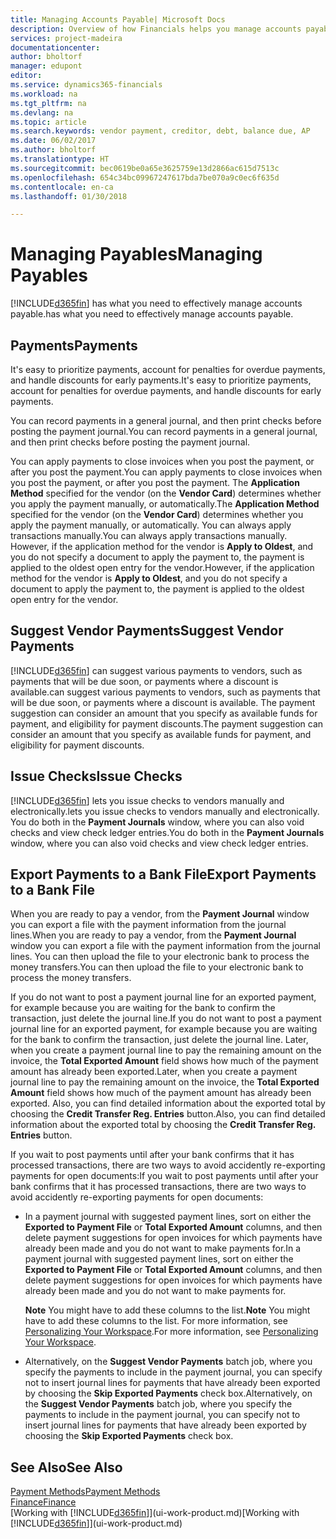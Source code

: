 ```yaml
---
title: Managing Accounts Payable| Microsoft Docs
description: Overview of how Financials helps you manage accounts payable (AP), including vendor payments, creditors, debt, and balance due.
services: project-madeira
documentationcenter: 
author: bholtorf
manager: edupont
editor: 
ms.service: dynamics365-financials
ms.workload: na
ms.tgt_pltfrm: na
ms.devlang: na
ms.topic: article
ms.search.keywords: vendor payment, creditor, debt, balance due, AP
ms.date: 06/02/2017
ms.author: bholtorf
ms.translationtype: HT
ms.sourcegitcommit: bec0619be0a65e3625759e13d2866ac615d7513c
ms.openlocfilehash: 654c34bc09967247617bda7be070a9c0ec6f635d
ms.contentlocale: en-ca
ms.lasthandoff: 01/30/2018

---
```

# <a name="managing-payables"></a><span data-ttu-id="41a76-103">Managing Payables</span><span class="sxs-lookup"><span data-stu-id="41a76-103">Managing Payables</span></span>
[!INCLUDE[d365fin](includes/d365fin_md.md)] <span data-ttu-id="41a76-104"> has what you need to effectively manage accounts payable.</span><span class="sxs-lookup"><span data-stu-id="41a76-104">has what you need to effectively manage accounts payable.</span></span>  

## <a name="payments"></a><span data-ttu-id="41a76-105">Payments</span><span class="sxs-lookup"><span data-stu-id="41a76-105">Payments</span></span>
<span data-ttu-id="41a76-106">It's easy to prioritize payments, account for penalties for overdue payments, and handle discounts for early payments.</span><span class="sxs-lookup"><span data-stu-id="41a76-106">It's easy to prioritize payments, account for penalties for overdue payments, and handle discounts for early payments.</span></span>

<span data-ttu-id="41a76-107">You can record payments in a general journal, and then print checks before posting the payment journal.</span><span class="sxs-lookup"><span data-stu-id="41a76-107">You can record payments in a general journal, and then print checks before posting the payment journal.</span></span>

<span data-ttu-id="41a76-108">You can apply payments to close invoices when you post the payment, or after you post the payment.</span><span class="sxs-lookup"><span data-stu-id="41a76-108">You can apply payments to close invoices when you post the payment, or after you post the payment.</span></span> <span data-ttu-id="41a76-109">The **Application Method** specified for the vendor (on the **Vendor Card**) determines whether you apply the payment manually, or automatically.</span><span class="sxs-lookup"><span data-stu-id="41a76-109">The **Application Method** specified for the vendor (on the **Vendor Card**) determines whether you apply the payment manually, or automatically.</span></span> <span data-ttu-id="41a76-110">You can always apply transactions manually.</span><span class="sxs-lookup"><span data-stu-id="41a76-110">You can always apply transactions manually.</span></span> <span data-ttu-id="41a76-111">However, if the application method for the vendor is **Apply to Oldest**, and you do not specify a document to apply the payment to, the payment is applied to the oldest open entry for the vendor.</span><span class="sxs-lookup"><span data-stu-id="41a76-111">However, if the application method for the vendor is **Apply to Oldest**, and you do not specify a document to apply the payment to, the payment is applied to the oldest open entry for the vendor.</span></span>

## <a name="suggest-vendor-payments"></a><span data-ttu-id="41a76-112">Suggest Vendor Payments</span><span class="sxs-lookup"><span data-stu-id="41a76-112">Suggest Vendor Payments</span></span>
[!INCLUDE[d365fin](includes/d365fin_md.md)] <span data-ttu-id="41a76-113"> can suggest various payments to vendors, such as payments that will be due soon, or payments where a discount is available.</span><span class="sxs-lookup"><span data-stu-id="41a76-113">can suggest various payments to vendors, such as payments that will be due soon, or payments where a discount is available.</span></span> <span data-ttu-id="41a76-114">The payment suggestion can consider an amount that you specify as available funds for payment, and eligibility for payment discounts.</span><span class="sxs-lookup"><span data-stu-id="41a76-114">The payment suggestion can consider an amount that you specify as available funds for payment, and eligibility for payment discounts.</span></span>

## <a name="issue-checks"></a><span data-ttu-id="41a76-115">Issue Checks</span><span class="sxs-lookup"><span data-stu-id="41a76-115">Issue Checks</span></span>
[!INCLUDE[d365fin](includes/d365fin_md.md)] <span data-ttu-id="41a76-116"> lets you issue checks to vendors manually and electronically.</span><span class="sxs-lookup"><span data-stu-id="41a76-116">lets you issue checks to vendors manually and electronically.</span></span> <span data-ttu-id="41a76-117">You do both in the **Payment Journals** window, where you can also void checks and view check ledger entries.</span><span class="sxs-lookup"><span data-stu-id="41a76-117">You do both in the **Payment Journals** window, where you can also void checks and view check ledger entries.</span></span>

## <a name="export-payments-to-a-bank-file"></a><span data-ttu-id="41a76-118">Export Payments to a Bank File</span><span class="sxs-lookup"><span data-stu-id="41a76-118">Export Payments to a Bank File</span></span>
<span data-ttu-id="41a76-119">When you are ready to pay a vendor, from the **Payment Journal** window you can export a file with the payment information from the journal lines.</span><span class="sxs-lookup"><span data-stu-id="41a76-119">When you are ready to pay a vendor, from the **Payment Journal** window you can export a file with the payment information from the journal lines.</span></span> <span data-ttu-id="41a76-120">You can then upload the file to your electronic bank to process the money transfers.</span><span class="sxs-lookup"><span data-stu-id="41a76-120">You can then upload the file to your electronic bank to process the money transfers.</span></span>

<span data-ttu-id="41a76-121">If you do not want to post a payment journal line for an exported payment, for example because you are waiting for the bank to confirm the transaction, just delete the journal line.</span><span class="sxs-lookup"><span data-stu-id="41a76-121">If you do not want to post a payment journal line for an exported payment, for example because you are waiting for the bank to confirm the transaction, just delete the journal line.</span></span> <span data-ttu-id="41a76-122">Later, when you create a payment journal line to pay the remaining amount on the invoice, the **Total Exported Amount** field shows how much of the payment amount has already been exported.</span><span class="sxs-lookup"><span data-stu-id="41a76-122">Later, when you create a payment journal line to pay the remaining amount on the invoice, the **Total Exported Amount** field shows how much of the payment amount has already been exported.</span></span> <span data-ttu-id="41a76-123">Also, you can find detailed information about the exported total by choosing the **Credit Transfer Reg. Entries** button.</span><span class="sxs-lookup"><span data-stu-id="41a76-123">Also, you can find detailed information about the exported total by choosing the **Credit Transfer Reg. Entries** button.</span></span>

<span data-ttu-id="41a76-124">If you wait to post payments until after your bank confirms that it has processed transactions, there are two ways to avoid accidently re-exporting payments for open documents:</span><span class="sxs-lookup"><span data-stu-id="41a76-124">If you wait to post payments until after your bank confirms that it has processed transactions, there are two ways to avoid accidently re-exporting payments for open documents:</span></span>  

* <span data-ttu-id="41a76-125">In a payment journal with suggested payment lines, sort on either the **Exported to Payment File** or **Total Exported Amount** columns, and then delete payment suggestions for open invoices for which payments have already been made and you do not want to make payments for.</span><span class="sxs-lookup"><span data-stu-id="41a76-125">In a payment journal with suggested payment lines, sort on either the **Exported to Payment File** or **Total Exported Amount** columns, and then delete payment suggestions for open invoices for which payments have already been made and you do not want to make payments for.</span></span>

    <span data-ttu-id="41a76-126">**Note** You might have to add these columns to the list.</span><span class="sxs-lookup"><span data-stu-id="41a76-126">**Note** You might have to add these columns to the list.</span></span> <span data-ttu-id="41a76-127">For more information, see [Personalizing Your Workspace](ui-personalization-user.md).</span><span class="sxs-lookup"><span data-stu-id="41a76-127">For more information, see [Personalizing Your Workspace](ui-personalization-user.md).</span></span>  
* <span data-ttu-id="41a76-128">Alternatively, on the **Suggest Vendor Payments** batch job, where you specify the payments to include in the payment journal, you can specify not to insert journal lines for payments that have already been exported by choosing the **Skip Exported Payments** check box.</span><span class="sxs-lookup"><span data-stu-id="41a76-128">Alternatively, on the **Suggest Vendor Payments** batch job, where you specify the payments to include in the payment journal, you can specify not to insert journal lines for payments that have already been exported by choosing the **Skip Exported Payments** check box.</span></span>

## <a name="see-also"></a><span data-ttu-id="41a76-129">See Also</span><span class="sxs-lookup"><span data-stu-id="41a76-129">See Also</span></span>
[<span data-ttu-id="41a76-130">Payment Methods</span><span class="sxs-lookup"><span data-stu-id="41a76-130">Payment Methods</span></span>](finance-payment-methods.md)  
[<span data-ttu-id="41a76-131">Finance</span><span class="sxs-lookup"><span data-stu-id="41a76-131">Finance</span></span>](finance.md)  
<span data-ttu-id="41a76-132">[Working with [!INCLUDE[d365fin](includes/d365fin_md.md)]](ui-work-product.md)</span><span class="sxs-lookup"><span data-stu-id="41a76-132">[Working with [!INCLUDE[d365fin](includes/d365fin_md.md)]](ui-work-product.md)</span></span>

